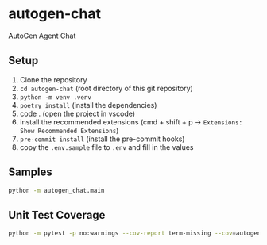 # autogen-chat
AutoGen Agent Chat

## Setup

1. Clone the repository
2. `cd autogen-chat` (root directory of this git repository)
3. `python -m venv .venv`
4. `poetry install` (install the dependencies)
5. code . (open the project in vscode)
6. install the recommended extensions (cmd + shift + p -> `Extensions: Show Recommended Extensions`)
7. `pre-commit install` (install the pre-commit hooks)
8. copy the `.env.sample` file to `.env` and fill in the values

## Samples
```sh
python -m autogen_chat.main
```

## Unit Test Coverage

```sh
python -m pytest -p no:warnings --cov-report term-missing --cov=autogen_chat tests
```

